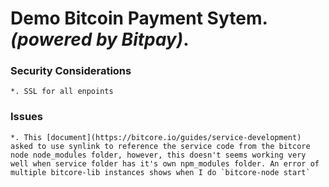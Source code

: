 Demo Bitcoin Payment Sytem. *(powered by Bitpay)*.
===

### Security Considerations
	*. SSL for all enpoints

### Issues
	*. This [document](https://bitcore.io/guides/service-development) asked to use synlink to reference the service code from the bitcore node node_modules folder, however, this doesn't seems working very well when service folder has it's own npm_modules folder. An error of multiple bitcore-lib instances shows when I do `bitcore-node start`